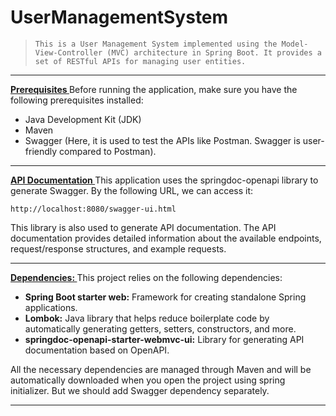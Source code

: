 # UserManagementSystem
>`This is a User Management System implemented using the Model-View-Controller (MVC) architecture in Spring Boot. It provides a set of RESTful APIs for managing user entities.`
---
**<ins> Prerequisites </ins>**
Before running the application, make sure you have the following prerequisites installed:

* Java Development Kit (JDK)
* Maven
* Swagger (Here, it is used to test the APIs like Postman. Swagger is user-friendly compared to Postman).
---
**<ins> API Documentation </ins>**
This application uses the springdoc-openapi library to generate Swagger. By the following URL, we can access it:

` http://localhost:8080/swagger-ui.html `

This library is also used to generate API documentation. The API documentation provides detailed information about the available endpoints, request/response structures, and example requests.
 
---
**<ins> Dependencies: </ins>**
This project relies on the following dependencies:

* **Spring Boot starter web:** Framework for creating standalone Spring applications.
* **Lombok:**  Java library that helps reduce boilerplate code by automatically generating getters, setters, constructors, and more.
* **springdoc-openapi-starter-webmvc-ui:** Library for generating API documentation based on OpenAPI.
  
All the necessary dependencies are managed through Maven and will be automatically downloaded when you open the project using spring initializer. But we should add Swagger dependency separately.

---

